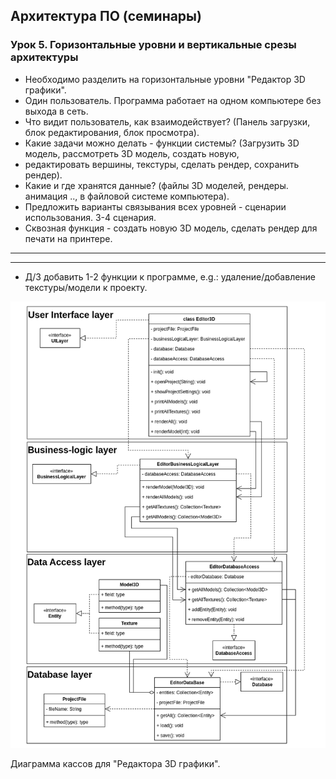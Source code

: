 ## Архитектура ПО (семинары)
### Урок 5. Горизонтальные уровни и вертикальные срезы архитектуры

 * Необходимо разделить на горизонтальные уровни "Редактор 3D графики".
 * Один пользователь. Программа работает на одном компьютере без выхода в сеть.
 * Что видит пользователь, как взаимодействует? (Панель загрузки, блок редактирования, блок просмотра).
 * Какие задачи можно делать - функции системы? (Загрузить 3D модель, рассмотреть 3D модель, создать новую,
 * редактировать вершины, текстуры, сделать рендер, сохранить рендер).
 * Какие и где хранятся данные? (файлы 3D моделей, рендеры. анимация .., в файловой системе компьютера).
 * Предложить варианты связывания всех уровней - сценарии использования. 3-4 сценария.
 * Сквозная функция - создать новую 3D модель, сделать рендер для печати на принтере.

<hr>
<hr>


 * Д/З добавить 1-2 функции к программе, e.g.: удаление/добавление текстуры/модели к проекту.

![](Diagrams/Editor3d_class_diagram.drawio.png)

Диаграмма кассов для "Редактора 3D графики".
